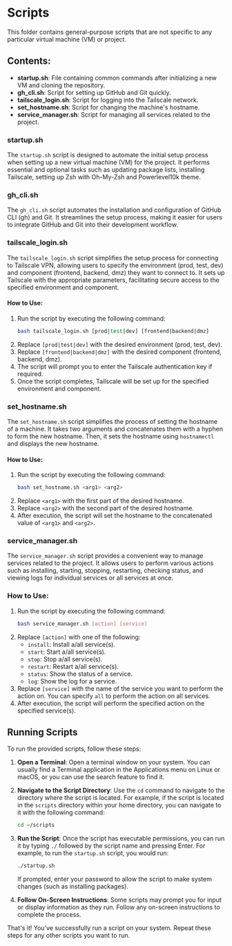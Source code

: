 # Scripts

This folder contains general-purpose scripts that are not specific to any particular virtual machine (VM) or project.

## Contents:

- **startup.sh**: File containing common commands after initializing a new VM and cloning the repository.
- **gh_cli.sh**: Script for setting up GitHub and Git quickly.
- **tailscale_login.sh**: Script for logging into the Tailscale network.
- **set_hostname.sh**: Script for changing the machine's hostname.
- **service_manager.sh**: Script for managing all services related to the project.


### startup.sh

The `startup.sh` script is designed to automate the initial setup process when setting up a new virtual machine (VM) for the project. It performs essential and optional tasks such as updating package lists, installing Tailscale, setting up Zsh with Oh-My-Zsh and Powerlevel10k theme.

### gh_cli.sh

The `gh_cli.sh` script automates the installation and configuration of GitHub CLI (gh) and Git. It streamlines the setup process, making it easier for users to integrate GitHub and Git into their development workflow.

### tailscale_login.sh

The `tailscale_login.sh` script simplifies the setup process for connecting to Tailscale VPN, allowing users to specify the environment (prod, test, dev) and component (frontend, backend, dmz) they want to connect to. It sets up Tailscale with the appropriate parameters, facilitating secure access to the specified environment and component.

#### How to Use:
1. Run the script by executing the following command:
    ```bash
    bash tailscale_login.sh [prod|test|dev] [frontend|backend|dmz]
    ```
2. Replace `[prod|test|dev]` with the desired environment (prod, test, dev).
3. Replace `[frontend|backend|dmz]` with the desired component (frontend, backend, dmz).
4. The script will prompt you to enter the Tailscale authentication key if required.
5. Once the script completes, Tailscale will be set up for the specified environment and component.

### set_hostname.sh

The `set_hostname.sh` script simplifies the process of setting the hostname of a machine. It takes two arguments and concatenates them with a hyphen to form the new hostname. Then, it sets the hostname using `hostnamectl` and displays the new hostname.

#### How to Use:
1. Run the script by executing the following command:
    ```bash
    bash set_hostname.sh <arg1> <arg2>
    ```
2. Replace `<arg1>` with the first part of the desired hostname.
3. Replace `<arg2>` with the second part of the desired hostname.
4. After execution, the script will set the hostname to the concatenated value of `<arg1>` and `<arg2>`.


### service_manager.sh

The `service_manager.sh` script provides a convenient way to manage services related to the project. It allows users to perform various actions such as installing, starting, stopping, restarting, checking status, and viewing logs for individual services or all services at once.

### How to Use:
1. Run the script by executing the following command:
    ```bash
    bash service_manager.sh [action] [service]
    ```
2. Replace `[action]` with one of the following:
    - `install`: Install a/all service(s).
    - `start`: Start a/all service(s).
    - `stop`: Stop a/all service(s).
    - `restart`: Restart a/all service(s).
    - `status`: Show the status of a service.
    - `log`: Show the log for a service.
3. Replace `[service]` with the name of the service you want to perform the action on. You can specify `all` to perform the action on all services.
4. After execution, the script will perform the specified action on the specified service(s).

## Running Scripts

To run the provided scripts, follow these steps:

1. **Open a Terminal**: Open a terminal window on your system. You can usually find a Terminal application in the Applications menu on Linux or macOS, or you can use the search feature to find it.

2. **Navigate to the Script Directory**: Use the `cd` command to navigate to the directory where the script is located. For example, if the script is located in the `scripts` directory within your home directory, you can navigate to it with the following command:

   ```bash
   cd ~/scripts
   ```

3. **Run the Script**: Once the script has executable permissions, you can run it by typing `./` followed by the script name and pressing Enter. For example, to run the `startup.sh` script, you would run:

   ```bash
   ./startup.sh
   ```

   If prompted, enter your password to allow the script to make system changes (such as installing packages).

4. **Follow On-Screen Instructions**: Some scripts may prompt you for input or display information as they run. Follow any on-screen instructions to complete the process.

That's it! You've successfully run a script on your system. Repeat these steps for any other scripts you want to run.
